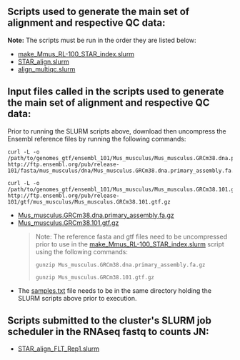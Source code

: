 ## Scripts used to generate the main set of alignment and respective QC data:
**Note:** The scripts must be run in the order they are listed below:
- [make_Mmus_RL-100_STAR_index.slurm](make_Mmus_RL-100_STAR_index.slurm)
- [STAR_align.slurm](STAR_align.slurm)
- [align_multiqc.slurm](align_multiqc.slurm)

## Input files called in the scripts used to generate the main set of alignment and respective QC data:
Prior to running the SLURM scripts above, download then uncompress the Ensembl reference files by running the following commands:
```
curl -L -o /path/to/genomes_gtf/ensembl_101/Mus_musculus/Mus_musculus.GRCm38.dna.primary_assembly.fa.gz http://ftp.ensembl.org/pub/release-101/fasta/mus_musculus/dna/Mus_musculus.GRCm38.dna.primary_assembly.fa.gz

curl -L -o /path/to/genomes_gtf/ensembl_101/Mus_musculus/Mus_musculus.GRCm38.101.gtf.gz http://ftp.ensembl.org/pub/release-101/gtf/mus_musculus/Mus_musculus.GRCm38.101.gtf.gz
```
- [Mus_musculus.GRCm38.dna.primary_assembly.fa.gz](http://ftp.ensembl.org/pub/release-101/fasta/mus_musculus/dna/Mus_musculus.GRCm38.dna.primary_assembly.fa.gz)
- [Mus_musculus.GRCm38.101.gtf.gz](http://ftp.ensembl.org/pub/release-101/gtf/mus_musculus/Mus_musculus.GRCm38.101.gtf.gz)
  > Note: The reference fasta and gtf files need to be uncompressed prior to use in the [make_Mmus_RL-100_STAR_index.slurm](make_Mmus_RL-100_STAR_index.slurm) script using the following commands:
  > 
  > `gunzip Mus_musculus.GRCm38.dna.primary_assembly.fa.gz`
  > 
  > `gunzip Mus_musculus.GRCm38.101.gtf.gz`
- The [samples.txt](../samples.txt) file needs to be in the same directory holding the SLURM scripts above prior to execution.

## Scripts submitted to the cluster's SLURM job scheduler in the RNAseq fastq to counts JN:
- [STAR_align_FLT_Rep1.slurm](STAR_align_FLT_Rep1.slurm)
